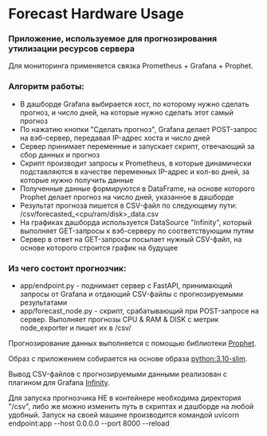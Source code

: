 # Forecast Hardware Usage
### Приложение, используемое для прогнозирования утилизации ресурсов сервера
Для мониторинга применяется связка Prometheus + Grafana + Prophet.
### Алгоритм работы:
* В дашборде Grafana выбирается хост, по которому нужно сделать прогноз, и число дней, на которые нужно сделать этот самый прогноз
* По нажатию кнопки "Сделать прогноз", Grafana делает POST-запрос на вэб-сервер, передавая IP-адрес хоста и число дней
* Сервер принимает переменные и запускает скрипт, отвечающий за сбор данных и прогноз
* Скрипт производит запросы к Prometheus, в которые динамически подставляются в качестве переменных IP-адрес и кол-во дней, за которые нужно получить данные
* Полученные данные формируются в DataFrame, на основе которого Prophet делает прогноз на число дней, указанное в дашборде
* Результат прогноза пишется в CSV-файл по следующему пути: /csv/forecasted_<cpu/ram/disk>_data.csv
* На графиках дашборда используется DataSource "Infinity", который выполняет GET-запросы к вэб-серверу по соответствующим путям
* Сервер в ответ на GET-запросы посылает нужный CSV-файл, на основе которого строится график на будущее

### Из чего состоит прогнозчик:
* app/endpoint.py - поднимает сервер с FastAPI, принимающий запросы от Grafana и отдающий CSV-файлы с прогнозируемыми результатами
* app/forecast_node.py - скрипт, срабатывающий при POST-запросе на сервер. Выполняет прогнозы CPU & RAM & DISK с метрик node_exporter и пишет их в /csv/

Прогнозирование данных выполняется с помощью библиотеки [Prophet](https://facebook.github.io/prophet/).

Образ с приложением собирается на основе образа [python:3.10-slim](https://hub.docker.com/layers/library/python/3.10-slim/).

Вывод CSV-файлов с прогнозируемыми данными реализован с плагином для Grafana [Infinity](https://grafana.com/grafana/plugins/yesoreyeram-infinity-datasource/).

Для запуска прогнозчика НЕ в контейнере необходима директория "/csv", либо же можно изменить путь в скриптах и дашборде на любой удобный. 
Запуск на своей машине производится командой uvicorn endpoint:app --host 0.0.0.0 --port 8000 --reload
